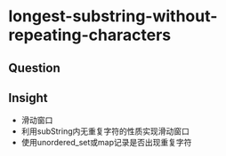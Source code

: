 # longest-substring-without-repeating-characters

## Question
<a href="https://leetcode.cn/problems/longest-substring-without-repeating-characters"></a>

## Insight
- 滑动窗口
- 利用subString内无重复字符的性质实现滑动窗口
- 使用unordered_set或map记录是否出现重复字符